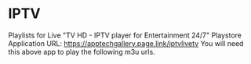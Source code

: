 # IPTV
Playlists for Live "TV HD - IPTV player for Entertainment 24/7" Playstore Application
URL: https://apptechgallery.page.link/iptvlivetv
You will need this above app to play the following m3u urls.

